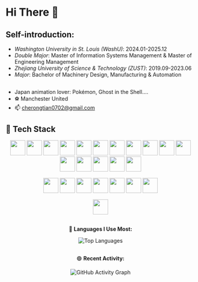# Hi There 👋
## Self-introduction:
- *Washington University in St. Louis (WashU)*: 2024.01-2025.12
- *Double Major*: Master of Information Systems Management & Master of Engineering Management
- *Zhejiang University of Science & Technology (ZUST)*: 2019.09-2023.06
- *Major*: Bachelor of Machinery Design, Manufacturing & Automation
##
- Japan animation lover: Pokémon, Ghost in the Shell....
- ⚽️ Manchester United
- 📫 cherongtian0702@gmail.com

## 🧰 Tech Stack
<p align="center">
  <!-- Programming Languages -->
  <img src="https://cdn.jsdelivr.net/gh/devicons/devicon/icons/cplusplus/cplusplus-original.svg" height="40"/> <!-- cpp -->
  <img src="https://cdn.jsdelivr.net/gh/devicons/devicon/icons/python/python-original.svg" height="40"/> <!-- python -->
  <img src="https://cdn.jsdelivr.net/gh/devicons/devicon/icons/c/c-original.svg" height="40"/> <!-- c -->
  <img src="https://cdn.jsdelivr.net/gh/devicons/devicon/icons/mysql/mysql-original.svg" height="40"/> <!-- mysql -->
  <img src="https://cdn.jsdelivr.net/gh/devicons/devicon/icons/sqlite/sqlite-original.svg" height="40"/> <!-- sqlite -->
  <img src="https://cdn.jsdelivr.net/gh/devicons/devicon/icons/r/r-original.svg" height="40"/> <!-- r -->
  <img src="https://cdn.jsdelivr.net/gh/devicons/devicon/icons/matlab/matlab-original.svg" height="40"/> <!-- matlab -->
  <img src="https://cdn.jsdelivr.net/gh/devicons/devicon/icons/numpy/numpy-original.svg" height="40"/> <!-- np -->
  <img src="https://cdn.jsdelivr.net/gh/devicons/devicon/icons/pandas/pandas-original.svg" height="40"/> <!-- pd -->
  <img src="https://cdn.simpleicons.org/matplotlib/11557C" height="40"/> <!-- plt -->
  <img src="https://cdn.jsdelivr.net/gh/devicons/devicon/icons/pytorch/pytorch-original.svg" height="40"/> <!-- torch -->
  <img src="https://cdn.jsdelivr.net/gh/devicons/devicon/icons/html5/html5-original.svg" height="40"/> <!-- html5 -->
  <img src="https://cdn.jsdelivr.net/gh/devicons/devicon/icons/css3/css3-original.svg" height="40"/> <!-- css3 -->
  <img src="https://cdn.jsdelivr.net/gh/devicons/devicon/icons/javascript/javascript-original.svg" height="40"/> <!-- js -->
  <img src="https://cdn.simpleicons.org/solidity/363636" height="40"/> <!-- solidity -->
  <img src="https://cdn.jsdelivr.net/gh/devicons/devicon/icons/bash/bash-original.svg" height="40"/> <!-- bash -->
</p>

<p align="center">
  <!-- Cloud & DevOps -->
  <img src="https://cdn.jsdelivr.net/gh/devicons/devicon/icons/azure/azure-original.svg" height="40"/> <!-- azure -->
  <img src="https://cdn.jsdelivr.net/gh/devicons/devicon/icons/amazonwebservices/amazonwebservices-original.svg" height="40"/> <!-- aws -->
  <img src="https://cdn.jsdelivr.net/gh/devicons/devicon/icons/docker/docker-original.svg" height="40"/> <!-- docker -->
  <img src="https://cdn.jsdelivr.net/gh/devicons/devicon/icons/kubernetes/kubernetes-plain.svg" height="40"/> <!-- k8s -->
  <img src="https://cdn.jsdelivr.net/gh/devicons/devicon/icons/terraform/terraform-original.svg" height="40"/> <!-- terraform -->
  <img src="https://cdn.jsdelivr.net/gh/devicons/devicon/icons/github/github-original.svg" height="40"/> <!-- github -->
  <img src="https://cdn.jsdelivr.net/gh/devicons/devicon/icons/git/git-original.svg" height="40"/> <!-- git -->
</p>

<!--
<p align="center"> 
  // Web / Visualization / Frameworks
  <img src="https://cdn.jsdelivr.net/gh/devicons/devicon/icons/streamlit/streamlit-original.svg" height="40"/> // streamlit
  <img src="https://cdn.simpleicons.org/powerbi/F2C811" height="40"/> // powerBI
  <img src="https://cdn.simpleicons.org/tableau/E97627" height="40"/> // Tableau 
  <img src="https://cdn.simpleicons.org/microsoftexcel/217346" height="40"/> // Excel
</p>
-->

<p align="center">
  <!-- IDE / Tools -->
  <img src="https://cdn.jsdelivr.net/gh/devicons/devicon/icons/vscode/vscode-original.svg" height="40"/> <!-- vscode -->
  <!-- <img src="https://cdn.jsdelivr.net/gh/devicons/devicon/icons/linux/linux-original.svg" height="40"/> linux --> 
</p>


## 
  <div align="center">
    🔴 <b>Languages I Use Most: </b>
  </div>

<p align="center">
  <img src="https://github-readme-stats.vercel.app/api/top-langs/?username=CheRongtian&layout=compact&langs_count=8&theme=radical" alt="Top Languages"/>
</p>

## 
  <div align="center">
    🟢 <b>Recent Activity:</b>
  </div>

<p align="center">
  <img src="https://github-readme-activity-graph.vercel.app/graph?username=CheRongtian&theme=react" alt="GitHub Activity Graph"/>
</p>
